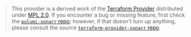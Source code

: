 > This provider is a derived work of the [Terraform Provider](https://github.com/devopsarr/terraform-provider-sonarr)
> distributed under [MPL 2.0](https://www.mozilla.org/en-US/MPL/2.0/). If you encounter a bug or missing feature,
> first check the [`pulumi-sonarr` repo](https://github.com/MaienM/pulumi-sonarr/issues); however, if that doesn't turn up anything,
> please consult the source [`terraform-provider-sonarr` repo](https://github.com/devopsarr/terraform-provider-sonarr/issues).
